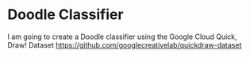 # Doodle Classifier

I am going to create a Doodle classifier using the Google Cloud Quick, Draw! Dataset https://github.com/googlecreativelab/quickdraw-dataset